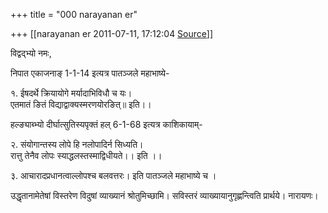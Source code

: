 +++
title = "000 narayanan er"

+++
[[narayanan er	2011-07-11, 17:12:04 [Source](https://groups.google.com/g/bvparishat/c/ljru-6tWXXE)]]



विद्वद्भ्यो नमः,  
  

निपात एकाजनाङ् 1-1-14 इत्यत्र पातञ्जले महाभाष्ये-  
  

१. ईषदर्थे क्रियायोगे मर्यादाभिविधौ च यः।  
एतमातं ङितं विद्याद्वाक्यस्मरणयोरङित्॥ इति।।  
  
हल्ङ्याब्भ्यो दीर्घात्सुतिस्यपृक्तं हल् 6-1-68 इत्यत्र काशिकायाम्-  
  
२. संयोगान्तस्य लोपे हि नलोपादिर्न सिध्यति।  
रात्तु तेनैव लोपः स्याद्धलस्तस्माद्विधीयते।। इति ।।  
  
३. आचारादप्रधानत्वाल्लोपश्च बलवत्तरः। इति पातञ्जले महाभाष्ये च ।  
  
उद्धृतानामेतेषां विस्तरेण विदुषां व्याख्यानं श्रोतुमिच्छामि। सविस्तरं व्याख्यायानुगृह्णन्त्विति प्रार्थये। नारायणः।  
  

